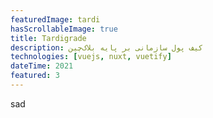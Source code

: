```yaml
---
featuredImage: tardi
hasScrollableImage: true
title: Tardigrade
description: کیف پول سازمانی بر پایه بلاک‌چین
technologies: [vuejs, nuxt, vuetify]
dateTime: 2021
featured: 3
---
```


sad
